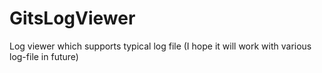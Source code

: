 # GitsLogViewer
Log viewer which supports typical log file (I hope it will work with various log-file in future)
